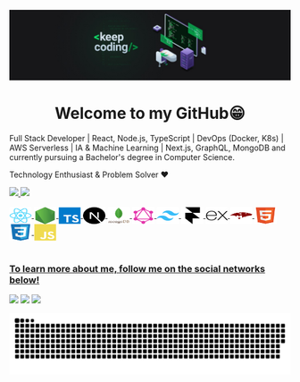 ![Sem Título-1](https://github.com/Rhulys/Rhulys/blob/main/1588263889764.jpeg)

 
 <h1 align="center"> Welcome to my GitHub😁 </h1>
 
Full Stack Developer | React, Node.js, TypeScript | DevOps (Docker, K8s) | AWS Serverless | IA & Machine Learning | Next.js, GraphQL, MongoDB and currently pursuing a Bachelor's degree in Computer Science.

Technology Enthusiast & Problem Solver ❤️
 
  <div>
    <a href="https://github.com/Rhulys">
    <img height="180em" src="https://github-readme-stats.vercel.app/api?username=Rhulys&show_icons=true&theme=tokyonight&include_all_commits=true&count_private=true"/>
    <img height="180em" src="https://github-readme-stats.vercel.app/api/top-langs/?username=Rhulys&layout=compact&langs_count=6&theme=tokyonight"/>
 </div>
     
 <div style="display: inline_block"><br>
    <img align="center" alt="REACT" height="30" width="40" src="https://raw.githubusercontent.com/devicons/devicon/master/icons/react/react-original.svg">
    <img align="center" alt="NODE" height="30" width="40" src="https://github.com/devicons/devicon/blob/master/icons/nodejs/nodejs-original.svg"> 
    <img align="center" alt="TYPESCRIPT" height="30" width="40" src="https://raw.githubusercontent.com/devicons/devicon/6910f0503efdd315c8f9b858234310c06e04d9c0/icons/typescript/typescript-original.svg">
    <img align="center" alt="NEXT" height="30" width="40" src="https://raw.githubusercontent.com/devicons/devicon/6910f0503efdd315c8f9b858234310c06e04d9c0/icons/nextjs/nextjs-plain.svg">
    <img align="center" alt="MONGODB" height="30" width="40" src="https://github.com/devicons/devicon/blob/master/icons/mongodb/mongodb-original-wordmark.svg">
    <img align="center" alt="GRAPHQL" height="30" width="40" src="https://github.com/devicons/devicon/blob/master/icons/graphql/graphql-plain.svg">
    <img align="center" alt="TAILWIND" height="30" width="40" src="https://raw.githubusercontent.com/devicons/devicon/6910f0503efdd315c8f9b858234310c06e04d9c0/icons/tailwindcss/tailwindcss-original.svg">
    <img align="center" alt="FRAMERMOTION" height="30" width="40" src="https://github.com/devicons/devicon/blob/master/icons/framermotion/framermotion-original.svg">
    <img align="center" alt="EXPRESS" height="30" width="40" src="https://github.com/devicons/devicon/blob/master/icons/express/express-original.svg">
    <img align="center" alt="MONGOOSE" height="30" width="40" src="https://github.com/devicons/devicon/blob/master/icons/mongoose/mongoose-original.svg">
    <img align="center" alt="HTML" height="30" width="40" src="https://raw.githubusercontent.com/devicons/devicon/master/icons/html5/html5-original.svg">
    <img align="center" alt="CSS" height="30" width="40" src="https://raw.githubusercontent.com/devicons/devicon/master/icons/css3/css3-original.svg">
    <img align="center" alt="Js" height="30" width="40" src="https://raw.githubusercontent.com/devicons/devicon/master/icons/javascript/javascript-plain.svg">
 </div>
  
 <br>
  
 ### To learn more about me, follow me on the social networks below!
  
 <div> 
   <a href="https://www.instagram.com/o_rhulys/" target="_blank"><img src="https://img.shields.io/badge/-Instagram-%23E4405F?style=for-the-badge&logo=instagram&logoColor=white" target="_blank"></a>
   <a href = "mailto:rhulyanderson.s@gmail.com"><img src="https://img.shields.io/badge/-Gmail-%23333?style=for-the-badge&logo=gmail&logoColor=white" target="_blank"></a>
   <a href="https://www.linkedin.com/in/rhulyanderson-sander-de-paula-silva-679419315" target="_blank"><img src="https://img.shields.io/badge/-LinkedIn-%230077B5?style=for-the-badge&logo=linkedin&logoColor=white" target="_blank"></a>
 </div>
 
 ![snake gif](https://github.com/Rhulys/Rhulys/blob/output/snake.svg)
